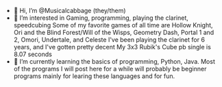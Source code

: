 - 👋 Hi, I’m @Musicalcabbage (they/them)
- 👀 I’m interested in Gaming, programming, playing the clarinet, speedcubing
    Some of my favorite games of all time are Hollow Knight, Ori and the Blind Forest/Will of the Wisps, Geometry Dash, Portal 1 and 2, Omori, Undertale, and Celeste
    I've been playing the clarinet for 6 years, and I've gotten pretty decent
    My 3x3 Rubik's Cube pb single is 8.07 seconds
- 🌱 I’m currently learning the basics of programming, Python, Java. Most of the programs I will post here for a while will probably be beginner programs mainly for learing these languages and for fun.
<!---
Musicalcabbage/Musicalcabbage is a ✨ special ✨ repository because its `README.md` (this file) appears on your GitHub profile.
You can click the Preview link to take a look at your changes.
--->
